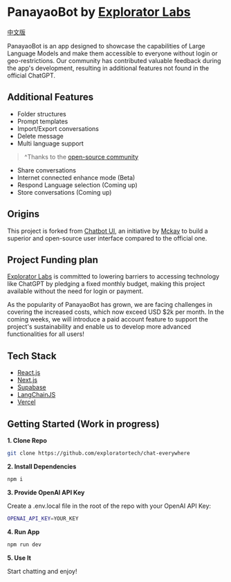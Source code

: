# PanayaoBot by [Explorator Labs](https://exploratorlabs.com)

[中文版](https://intro.chateverywhere.app/README-zh.html)

PanayaoBot is an app designed to showcase the capabilities of Large Language Models and make them accessible to everyone without login or geo-restrictions. Our community has contributed valuable feedback during the app's development, resulting in additional features not found in the official ChatGPT.

## Additional Features
- Folder structures
- Prompt templates
- Import/Export conversations
- Delete message
- Multi language support
> ^Thanks to the [open-source community](https://github.com/mckaywrigley/chatbot-ui)
- Share conversations
- Internet connected enhance mode (Beta)
- Respond Language selection (Coming up)
- Store conversations (Coming up)

## Origins

This project is forked from [Chatbot UI](https://github.com/mckaywrigley/chatbot-ui), an initiative by [Mckay](https://twitter.com/mckaywrigley) to build a superior and open-source user interface compared to the official one.

## Project Funding plan

[Explorator Labs](https://exploratorlabs.com) is committed to lowering barriers to accessing technology like ChatGPT by pledging a fixed monthly budget, making this project available without the need for login or payment.

As the popularity of PanayaoBot has grown, we are facing challenges in covering the increased costs, which now exceed USD $2k per month. In the coming weeks, we will introduce a paid account feature to support the project's sustainability and enable us to develop more advanced functionalities for all users!

## Tech Stack

- [React.js](https://react.dev/)
- [Next.js](https://nextjs.org/)
- [Supabase](https://supabase.com/)
- [LangChainJS](https://js.langchain.com)
- [Vercel](https://vercel.com/)

## Getting Started (Work in progress)

**1. Clone Repo**

```bash
git clone https://github.com/exploratortech/chat-everywhere
```

**2. Install Dependencies**

```bash
npm i
```

**3. Provide OpenAI API Key**

Create a .env.local file in the root of the repo with your OpenAI API Key:

```bash
OPENAI_API_KEY=YOUR_KEY
```

**4. Run App**

```bash
npm run dev
```

**5. Use It**

Start chatting and enjoy!
